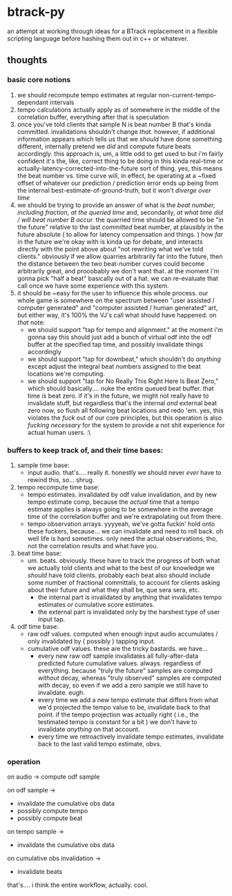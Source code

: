# btrack-py

an attempt at working through ideas for a BTrack replacement in a flexible scripting language before hashing them out in c++ or whatever.

## thoughts

### basic core notions

1.  we should recompute tempo estimates at regular non-current-tempo-dependant intervals
2.  tempo calculations actually apply as of somewhere in the middle of the correlation buffer, everything after that is speculation
3.  once you've told clients that sample N is beat number B that's kinda committed. invalidations shouldn't change *that*. however, if additional information appears which tells us that we *should* have done something different, internally pretend we *did* and compute future beats accordingly. this approach is, um, a little odd to get used to but i'm fairly confident it's the, like, correct thing to be doing in this kinda real-time or actually-latency-corrected-into-the-future sort of thing. yes, this means the beat number vs. time curve will, in effect, be operating at a ~fixed offset of whatever our prediction / prediction error ends up being from the internal best-estimate-of-ground-truth, but it won't *diverge over time*
4.  we should be trying to provide an answer of what is the *beat number, including fraction, at the queried time* and, secondarily, *at what time did / will beat number B occur.* the quarried time should be allowed to be "in the future" relative to the last *committed* beat number, at plausibly in the future absolute ( to allow for latency compensation and things. ) how *far* in the future we're okay with is kinda up for debate, and interacts directly with the point above about "not rewriting what we've told clients." obviously if we allow quarries arbitrarily far into the future, then the distance between the two beat-number curves could become arbitrarily great, and prooobably we don't want that. at the moment i'm gonna pick "half a beat" basically out of a hat. we can re-evaluate that call once we have some experience with this system.
5.  it should be ~easy for the user to influence this whole process. our whole game is somewhere on the spectrum between "user assisted / computer generated" and "computer assisted / human generated" art, but either way, it's 100% the VJ's call what should have happened. on *that* note:
    *   we should support "tap for tempo and alignment." at the moment i'm gonna say this should just add a bunch of virtual odf into the odf buffer at the specified tap time, and possibly invalidate things accordingly
    *   we should support "tap for downbeat," which shouldn't do *anything* except adjust the integral beat numbers assigned to the beat locations we're computing.
    *   we should support "tap for No Really This Right Here Is Beat Zero," which should basically.... nuke the entire queued beat buffer. that time *is* beat zero. if it's in the future, we might not really have to invalidate stuff, but regardless that's the internal *and* external beat zero now, so flush all following beat locations and redo 'em. yes, this violates the *fuck* out of our core principles, but this operation is also *fucking necessary* for the system to provide a not shit experience for actual human users. :\

### buffers to keep track of, and their time bases:

1.  sample time base:
    *   input audio. that's.... really it. honestly we should never *ever* have to rewind this, so... shrug.
2.  tempo recompute time base:
    *   tempo estimates. invalidated by odf value invalidation, and by new tempo estimate comp, because the *actual* time that a tempo estimate applies is always going to be somewhere in the average time of the correlation buffer and we're extrapolating out from there.
    *   tempo observation arrays. yyyyeah, we've gotta fuckin' hold onto these fuckers, because... we can invalidate and need to roll back. oh well life is hard sometimes. only need the actual observations, tho, not the correlation results and what have you.
3.  beat time base:
    *   um. beats. obviously. these have to track the progress of both what we actually told clients and what to the best of our knowledge we *should* have told clients. probably each beat also should include some number of fractional committals, to account for clients asking about their future and what they shall be, que sera sera, etc.
        *   the internal part is invalidated by anything that invalidates tempo estimates *or* cumulative score estimates.
        *   the external part is invalidated only by the harshest type of user input tap.
4.  odf time base:
    *   raw odf values. computed when enough input audio accumulates / only invalidated by ( possibly ) tapping input.
    *   cumulative odf values. these are the tricky bastards. we have...
        +   every new raw odf sample invalidates all fully-after-data predicted future cumulative values. always. regardless of everything. because "truly the future" samples are computed *without* decay, whereas "truly observed" samples are computed *with* decay, so even if we add a zero sample we still have to invalidate. eugh.
        +   every time we add a new tempo estimate that differs from what we'd projected the tempo value to be, invalidate back to that point. if the tempo projection was actually right ( i.e., the testimated tempo is constant for a bit ) we don't have to invalidate *anything* on that account.
        +   every time we retroactively invalidate tempo estimates, invalidate back to the last valid tempo estimate, obvs.


### operation

on audio -> compute odf sample

on odf sample ->
*   invalidate the cumulative obs data
*   possibly compute tempo
*   possibly compute beat

on tempo sample ->
*   invalidate the cumulative obs data

on cumulative obs invalidation ->
*   invalidate beats

that's.... i think the entire workflow, actually. cool.
